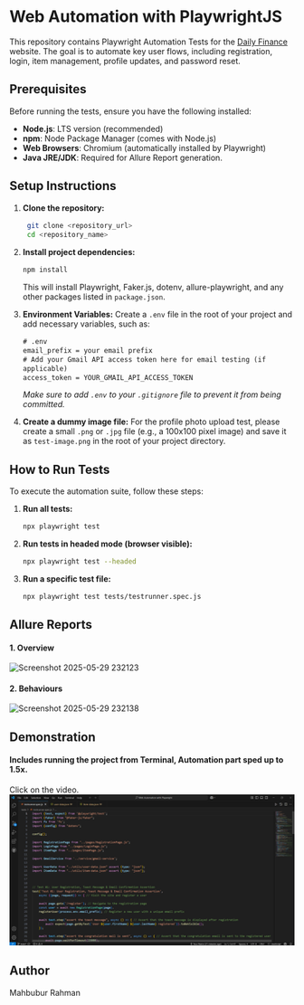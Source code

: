 # Web Automation with PlaywrightJS
This repository contains Playwright Automation Tests for the [Daily Finance](https://dailyfinance.roadtocareer.net/) website. The goal is to automate key user flows, including registration, login, item management, profile updates, and password reset.

## Prerequisites

Before running the tests, ensure you have the following installed:

* **Node.js**: LTS version (recommended)
* **npm**: Node Package Manager (comes with Node.js)
* **Web Browsers**: Chromium (automatically installed by Playwright)
* **Java JRE/JDK**: Required for Allure Report generation.

## Setup Instructions

1.  **Clone the repository:**
    ```bash
     git clone <repository_url>
     cd <repository_name>
    ```

2.  **Install project dependencies:**
    ```bash
    npm install
    ```
    This will install Playwright, Faker.js, dotenv, allure-playwright, and any other packages listed in `package.json`.

3.  **Environment Variables:**
    Create a `.env` file in the root of your project and add necessary variables, such as:
    ```
    # .env
    email_prefix = your email prefix
    # Add your Gmail API access token here for email testing (if applicable)
    access_token = YOUR_GMAIL_API_ACCESS_TOKEN
    ```
    *Make sure to add `.env` to your `.gitignore` file to prevent it from being committed.*

4.  **Create a dummy image file:**
    For the profile photo upload test, please create a small `.png` or `.jpg` file (e.g., a 100x100 pixel image) and save it as `test-image.png` in the root of your project directory.

## How to Run Tests

To execute the automation suite, follow these steps:

1.  **Run all tests:**
    ```bash
    npx playwright test
    ```

2.  **Run tests in headed mode (browser visible):**
    ```bash
    npx playwright test --headed
    ```

3.  **Run a specific test file:**
    ```bash
    npx playwright test tests/testrunner.spec.js
    ```

## Allure Reports
#### 1. Overview 
![Screenshot 2025-05-29 232123](https://github.com/user-attachments/assets/b8d61ad2-8a8b-48f8-a6f2-a7983f957813)

#### 2. Behaviours 
![Screenshot 2025-05-29 232138](https://github.com/user-attachments/assets/2faed43f-8144-4d52-b62d-5a9f37381c3f)

## Demonstration
#### Includes running the project from Terminal, Automation part sped up to 1.5x.


Click on the video.
[![Watch the video](https://github.com/raadxrahman/Web-Automation-with-Playwright/blob/main/resources/image.png)](https://youtu.be/05dDlURsZpw)

##  Author

Mahbubur Rahman
